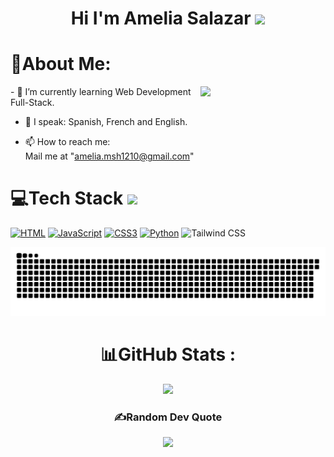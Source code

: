 


<h1 align="center">



  Hi I'm Amelia Salazar
  <img src="https://media.giphy.com/media/hvRJCLFzcasrR4ia7z/giphy.gif" width="28">
  


</h1>

<div align="left">
  <h1>💫About Me:</h1> 
<img align='right' src='https://user-images.githubusercontent.com/5713670/87202985-820dcb80-c2b6-11ea-9f56-7ec461c497c3.gif' width='200'>  
- 🌱 I’m currently learning Web Development Full-Stack.

- 📄 I speak: Spanish, French and English.

- 📫 How to reach me:  
Mail me at "amelia.msh1210@gmail.com"

# 💻Tech Stack <img src = "https://media2.giphy.com/media/QssGEmpkyEOhBCb7e1/giphy.gif?cid=ecf05e47a0n3gi1bfqntqmob8g9aid1oyj2wr3ds3mg700bl&rid=giphy.gif" width = 32px> 
[![HTML](https://img.shields.io/badge/html5%20-%23E34F26.svg?&style=for-the-badge&logo=html5&logoColor=white&labelColor=101010)](#) [![JavaScript](https://img.shields.io/badge/JavaScript-F7DF1E?style=for-the-badge&logo=javascript&logoColor=white&labelColor=101010)](#) [![CSS3](https://img.shields.io/badge/css3%20-%231572B6.svg?&style=for-the-badge&logo=css3&logoColor=white&labelColor=101010)](#) [![Python](https://img.shields.io/badge/python%20-%2314354C.svg?&style=for-the-badge&logo=python&logoColor=white)](#) <img alt="Tailwind CSS" src="https://img.shields.io/badge/Tailwind_CSS-38B2AC?style=for-the-badge&logo=tailwind-css&logoColor=white">


</div>




<div align="center">
  
![snake gif](https://github.com/TekyaygilFethi/TekyaygilFethi/blob/output/github-contribution-grid-snake.svg)
  
# 📊GitHub Stats :

![](https://github-readme-stats.vercel.app/api/top-langs/?username=Dem1210&theme=radical&hide_border=false&include_all_commits=false&count_private=false&layout=compact)

### ✍️Random Dev Quote
![](https://quotes-github-readme.vercel.app/api?type=horizontal&theme=merko)

</div>
